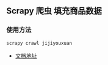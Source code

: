## Scrapy 爬虫 填充商品数据

### 使用方法
```bash
scrapy crawl jijiyouxuan
```

- [文档地址](https://www.osgeo.cn/scrapy/topics/media-pipeline.html)